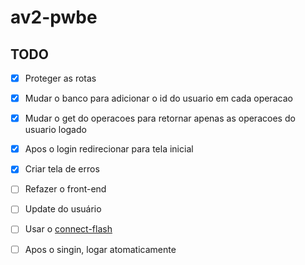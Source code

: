 # av2-pwbe

## TODO

- [x] Proteger as rotas
- [x] Mudar o banco para adicionar o id do usuario em cada operacao
- [x] Mudar o get do operacoes para retornar apenas as operacoes do usuario logado
- [x] Apos o login redirecionar para tela inicial
- [x] Criar tela de erros
- [ ] Refazer o front-end
- [ ] Update do usuário
- [ ] Usar o [connect-flash](https://www.npmjs.com/package/connect-flash)

- [ ] Apos o singin, logar atomaticamente
